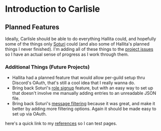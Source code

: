 # Introduction to Carlisle

## Planned Features
Ideally, Carlisle should be able to do everything Hallita could, and hopefully some of the things only [Soturi](https://gitlab.com/soturi/soturi-variants/soturi) could (and also some of Hallita's planned things I never finished).
I'm adding all of these things to the [project issues](https://gitlab.com/qanazoga/carlisle/issues) so I have an actual sense of progress as I work through them.

### Additional Things (Future Projects)
- Hallita had a planned feature that would allow per-guild setup thru Discord's OAuth, that's still a cool idea that I really wanna do.
- Bring back Soturi's [role signup](https://github.com/qanazoga/soturi/blob/master/cogs/role_signup_listener.py) feature, but with an easy way to set up that doesn't involve me manually adding entries to an unreadable JSON file.
- Bring back Soturi's [message filtering](https://github.com/qanazoga/soturi/blob/master/cogs/free_game_news_moderator.py) because it was great, and make it better by adding more filtering options. Again it should be made easy to set up via OAuth.


here's a quick link to my [references](./reference/README.md) so I can test pages.

